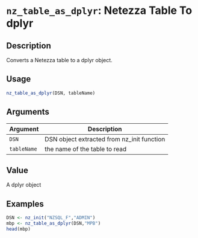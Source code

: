 # `nz_table_as_dplyr`: Netezza Table To dplyr

## Description


 Converts a Netezza table to a dplyr object.


## Usage

```r
nz_table_as_dplyr(DSN, tableName)
```


## Arguments

Argument      |Description
------------- |----------------
```DSN```     |     DSN object extracted from nz_init function
```tableName```     |     the name of the table to read

## Value


 A dplyr object


## Examples

```r
DSN <- nz_init("NZSQL_F","ADMIN")
mbp <- nz_table_as_dplyr(DSN,"MPB")
head(mbp)

```